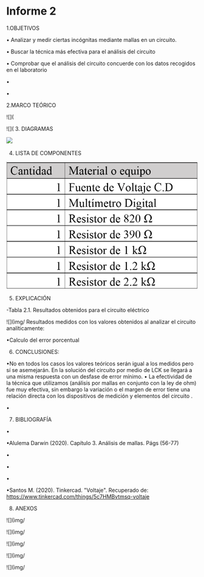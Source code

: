 # Informe 2
1.OBJETIVOS 

• Analizar y medir ciertas incógnitas mediante mallas en un circuito.

• Buscar la técnica más efectiva para el análisis del circuito

• Comprobar que el análisis del circuito concuerde con los datos recogidos en el laboratorio


•

•	

2.MARCO TEÓRICO


![](

![](
3. DIAGRAMAS

![](img/diagrama%20circuito%20eléctrico.png)


4. LISTA DE COMPONENTES

![](img/material%20y%20equipo.png)

5. EXPLICACIÓN 



-Tabla 2.1. Resultados obtenidos para el circuito eléctrico 
 
 ![](img/
Resultados medidos con los valores obtenidos al analizar el circuito analíticamente: 

•Calculo del error porcentual 

6. CONCLUSIONES:

•No en todos los casos los valores teóricos serán igual a los medidos pero sí se asemejarán. En la solución del circuito por medio de LCK se llegará a una misma respuesta con un desfase de error mínimo.
•	La efectividad de la técnica que utilizamos (análisis por mallas en conjunto con la ley de ohm) fue muy efectiva, sin embargo la variación o el margen de error tiene una relación directa con los dispositivos de medición y elementos del circuito .



•

7. BIBLIOGRAFÍA

•

•Alulema Darwin (2020). Capítulo 3. Análisis de mallas. Págs (56-77) 

•

•

•

•Santos M. (2020). Tinkercad. "Voltaje". Recuperado de: https://www.tinkercad.com/things/5c7HMBvtmsq-voltaje


8. ANEXOS

![](img/

![](img/

![](img/

![](img/

![](img/

